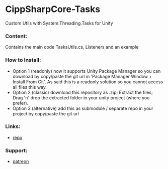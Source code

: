 # CippSharpCore-Tasks
Custom Utils with System.Threading.Tasks for Unity

### Content:
Contains the main code TasksUtils.cs, Listeners and an example

### How to Install:
- Option 1 (readonly) now it supports Unity Package Manager so you can download by copy/paste the git url in 'Package Manager Window + Install From Git'. As said this is a readonly solution so you cannot access all files this way.
- Option 2 (classic) download this repository as .zip; Extract the files; Drag 'n' drop the extracted folder in your unity project (where you prefer).
- Option 3 (alternative) add this as submodule / separate repo in your project by copy/paste the git url

### Links:
 - [repo](https://github.com/ZiosTheCloudburster/CippSharpCoreTasks.git)

### Support:
- [patreon](https://www.patreon.com/AlessandroSalani)
